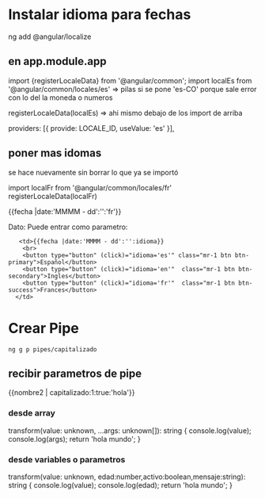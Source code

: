 # Instalar idioma para fechas

ng add @angular/localize

## en app.module.app

import {registerLocaleData} from '@angular/common';
import localEs from '@angular/common/locales/es'       => pilas si se pone 'es-CO' porque sale error con lo del la moneda o numeros

registerLocaleData(localEs)         => ahi mismo debajo de los import de arriba


  providers: [{
    provide: LOCALE_ID,
    useValue: 'es'
  }],

## poner mas idomas 
se hace nuevamente sin borrar lo que ya se importó

import localFr from '@angular/common/locales/fr'
registerLocaleData(localFr)
 <td>{{fecha |date:'MMMM - dd':'':'fr'}}</td>

 Dato: Puede entrar como parametro:

       <td>{{fecha |date:'MMMM - dd':'':idioma}}
        <br>
        <button type="button" (click)="idioma='es'" class="mr-1 btn btn-primary">Español</button>
        <button type="button" (click)="idioma='en'"  class="mr-1 btn btn-secondary">Ingles</button>
        <button type="button" (click)="idioma='fr'"  class="mr-1 btn btn-success">Frances</button>
      </td>


# Crear Pipe

    ng g p pipes/capitalizado

## recibir parametros de pipe

 <td>{{nombre2 | capitalizado:1:true:'hola'}}</td>

### desde array
   transform(value: unknown, ...args: unknown[]): string {
    console.log(value);
    console.log(args);
    return 'hola mundo';
  }
### desde variables o parametros
  transform(value: unknown, edad:number,activo:boolean,mensaje:string): string {
    console.log(value);
    console.log(edad);
    return 'hola mundo';
  }